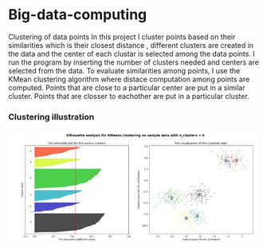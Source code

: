 # Big-data-computing
Clustering of data points
In this project I cluster points based on their similarities which is their closest distance , different clusters are created in the data and the center of each clustar is selected among the data points.
I run the program by inserting the number of clusters needed and centers are selected from the data.
To evaluate similarities among points, I use the KMean clustering algorithm where distace computation among points are computed.  Points that are close to a particular center are put in a similar cluster.
Points that are closser to eachother are put in a particular cluster.
### Clustering illustration <br>
![BER](clustering.JPG)
